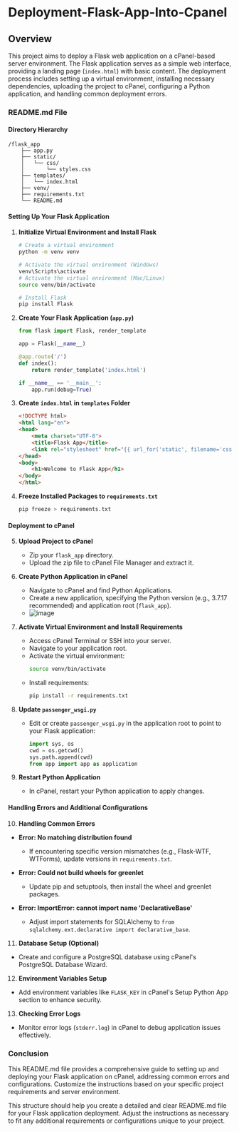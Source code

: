 # Deployment-Flask-App-Into-Cpanel

## Overview
This project aims to deploy a Flask web application on a cPanel-based server environment. The Flask application serves as a simple web interface, providing a landing page (`index.html`) with basic content. The deployment process includes setting up a virtual environment, installing necessary dependencies, uploading the project to cPanel, configuring a Python application, and handling common deployment errors.


### README.md File

#### Directory Hierarchy
```
/flask_app
    ├── app.py
    ├── static/
    │   └── css/
    │       └── styles.css
    ├── templates/
    │   └── index.html
    ├── venv/
    ├── requirements.txt
    └── README.md
```

#### Setting Up Your Flask Application

1. **Initialize Virtual Environment and Install Flask**
   ```bash
   # Create a virtual environment
   python -m venv venv

   # Activate the virtual environment (Windows)
   venv\Scripts\activate
   # Activate the virtual environment (Mac/Linux)
   source venv/bin/activate

   # Install Flask
   pip install Flask
   ```

2. **Create Your Flask Application (`app.py`)**
   ```python
   from flask import Flask, render_template

   app = Flask(__name__)

   @app.route('/')
   def index():
       return render_template('index.html')

   if __name__ == '__main__':
       app.run(debug=True)
   ```

3. **Create `index.html` in `templates` Folder**
   ```html
   <!DOCTYPE html>
   <html lang="en">
   <head>
       <meta charset="UTF-8">
       <title>Flask App</title>
       <link rel="stylesheet" href="{{ url_for('static', filename='css/styles.css') }}">
   </head>
   <body>
       <h1>Welcome to Flask App</h1>
   </body>
   </html>
   ```

4. **Freeze Installed Packages to `requirements.txt`**
   ```bash
   pip freeze > requirements.txt
   ```

#### Deployment to cPanel

5. **Upload Project to cPanel**

   - Zip your `flask_app` directory.
   - Upload the zip file to cPanel File Manager and extract it.

6. **Create Python Application in cPanel**

   - Navigate to cPanel and find Python Applications.
   - Create a new application, specifying the Python version (e.g., 3.7.17 recommended) and application root (`flask_app`).
   - ![image](https://github.com/MuhammadRaheelNaseem/Uploading-Flask-App-Into-Cpanel/assets/63813881/2a1ff095-e8f2-437b-a68a-2453c519ea5e)


7. **Activate Virtual Environment and Install Requirements**

   - Access cPanel Terminal or SSH into your server.
   - Navigate to your application root.
   - Activate the virtual environment:
     ```bash
     source venv/bin/activate
     ```
   - Install requirements:
     ```bash
     pip install -r requirements.txt
     ```

8. **Update `passenger_wsgi.py`**

   - Edit or create `passenger_wsgi.py` in the application root to point to your Flask application:
     ```python
     import sys, os
     cwd = os.getcwd()
     sys.path.append(cwd)
     from app import app as application
     ```

9. **Restart Python Application**

   - In cPanel, restart your Python application to apply changes.

#### Handling Errors and Additional Configurations

10. **Handling Common Errors**

   - **Error: No matching distribution found**
     - If encountering specific version mismatches (e.g., Flask-WTF, WTForms), update versions in `requirements.txt`.
   
   - **Error: Could not build wheels for greenlet**
     - Update pip and setuptools, then install the wheel and greenlet packages.
   
   - **Error: ImportError: cannot import name 'DeclarativeBase'**
     - Adjust import statements for SQLAlchemy to `from sqlalchemy.ext.declarative import declarative_base`.

11. **Database Setup (Optional)**

   - Create and configure a PostgreSQL database using cPanel's PostgreSQL Database Wizard.

12. **Environment Variables Setup**

   - Add environment variables like `FLASK_KEY` in cPanel's Setup Python App section to enhance security.

13. **Checking Error Logs**

   - Monitor error logs (`stderr.log`) in cPanel to debug application issues effectively.

### Conclusion

This README.md file provides a comprehensive guide to setting up and deploying your Flask application on cPanel, addressing common errors and configurations. Customize the instructions based on your specific project requirements and server environment.

This structure should help you create a detailed and clear README.md file for your Flask application deployment. Adjust the instructions as necessary to fit any additional requirements or configurations unique to your project.

